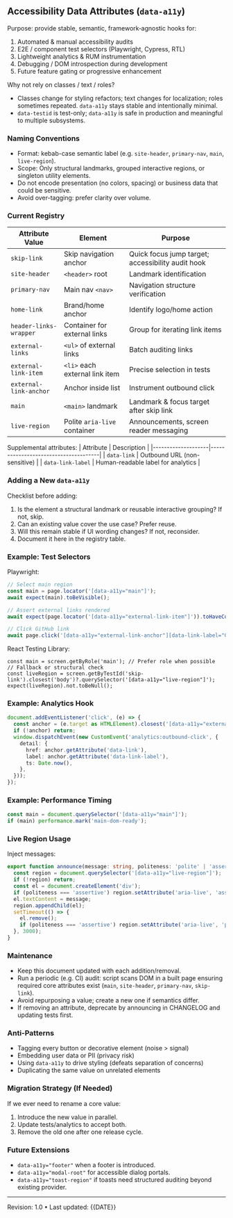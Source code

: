 ## Accessibility Data Attributes (`data-a11y`)

Purpose: provide stable, semantic, framework‑agnostic hooks for:
1. Automated & manual accessibility audits
2. E2E / component test selectors (Playwright, Cypress, RTL)
3. Lightweight analytics & RUM instrumentation
4. Debugging / DOM introspection during development
5. Future feature gating or progressive enhancement

Why not rely on classes / text / roles?
- Classes change for styling refactors; text changes for localization; roles sometimes repeated. `data-a11y` stays stable and intentionally minimal.
- `data-testid` is test-only; `data-a11y` is safe in production and meaningful to multiple subsystems.

### Naming Conventions

- Format: kebab-case semantic label (e.g. `site-header`, `primary-nav`, `main`, `live-region`).
- Scope: Only structural landmarks, grouped interactive regions, or singleton utility elements.
- Do not encode presentation (no colors, spacing) or business data that could be sensitive.
- Avoid over-tagging: prefer clarity over volume.

### Current Registry

| Attribute Value      | Element                         | Purpose |
|----------------------|----------------------------------|---------|
| `skip-link`          | Skip navigation anchor          | Quick focus jump target; accessibility audit hook |
| `site-header`        | `<header>` root                  | Landmark identification |
| `primary-nav`        | Main nav `<nav>`                 | Navigation structure verification |
| `home-link`          | Brand/home anchor                | Identify logo/home action |
| `header-links-wrapper` | Container for external links  | Group for iterating link items |
| `external-links`     | `<ul>` of external links         | Batch auditing links |
| `external-link-item` | `<li>` each external link item   | Precise selection in tests |
| `external-link-anchor` | Anchor inside list            | Instrument outbound click |
| `main`               | `<main>` landmark                | Landmark & focus target after skip link |
| `live-region`        | Polite `aria-live` container     | Announcements, screen reader messaging |

Supplemental attributes:
| Attribute          | Description                          |
|--------------------|--------------------------------------|
| `data-link`        | Outbound URL (non-sensitive)          |
| `data-link-label`  | Human-readable label for analytics    |

### Adding a New `data-a11y`

Checklist before adding:
1. Is the element a structural landmark or reusable interactive grouping? If not, skip.
2. Can an existing value cover the use case? Prefer reuse.
3. Will this remain stable if UI wording changes? If not, reconsider.
4. Document it here in the registry table.

### Example: Test Selectors

Playwright:
```ts
// Select main region
const main = page.locator('[data-a11y="main"]');
await expect(main).toBeVisible();

// Assert external links rendered
await expect(page.locator('[data-a11y="external-link-item"]')).toHaveCount(1);

// Click GitHub link
await page.click('[data-a11y="external-link-anchor"][data-link-label="GitHub"]');
```

React Testing Library:
```tsx
const main = screen.getByRole('main'); // Prefer role when possible
// Fallback or structural check
const liveRegion = screen.getByTestId('skip-link').closest('body')?.querySelector('[data-a11y="live-region"]');
expect(liveRegion).not.toBeNull();
```

### Example: Analytics Hook

```ts
document.addEventListener('click', (e) => {
  const anchor = (e.target as HTMLElement).closest('[data-a11y="external-link-anchor"]') as HTMLAnchorElement | null;
  if (!anchor) return;
  window.dispatchEvent(new CustomEvent('analytics:outbound-click', {
    detail: {
      href: anchor.getAttribute('data-link'),
      label: anchor.getAttribute('data-link-label'),
      ts: Date.now(),
    },
  }));
});
```

### Example: Performance Timing

```ts
const main = document.querySelector('[data-a11y="main"]');
if (main) performance.mark('main-dom-ready');
```

### Live Region Usage

Inject messages:
```ts
export function announce(message: string, politeness: 'polite' | 'assertive' = 'polite') {
  const region = document.querySelector('[data-a11y="live-region"]');
  if (!region) return;
  const el = document.createElement('div');
  if (politeness === 'assertive') region.setAttribute('aria-live', 'assertive');
  el.textContent = message;
  region.appendChild(el);
  setTimeout(() => {
    el.remove();
    if (politeness === 'assertive') region.setAttribute('aria-live', 'polite');
  }, 3000);
}
```

### Maintenance

- Keep this document updated with each addition/removal.
- Run a periodic (e.g. CI) audit: script scans DOM in a built page ensuring required core attributes exist (`main`, `site-header`, `primary-nav`, `skip-link`).
- Avoid repurposing a value; create a new one if semantics differ.
- If removing an attribute, deprecate by announcing in CHANGELOG and updating tests first.

### Anti-Patterns

- Tagging every button or decorative element (noise > signal)
- Embedding user data or PII (privacy risk)
- Using `data-a11y` to drive styling (defeats separation of concerns)
- Duplicating the same value on unrelated elements

### Migration Strategy (If Needed)

If we ever need to rename a core value:
1. Introduce the new value in parallel.
2. Update tests/analytics to accept both.
3. Remove the old one after one release cycle.

### Future Extensions

- `data-a11y="footer"` when a footer is introduced.
- `data-a11y="modal-root"` for accessible dialog portals.
- `data-a11y="toast-region"` if toasts need structured auditing beyond existing provider.

---
Revision: 1.0  • Last updated: {{DATE}}
